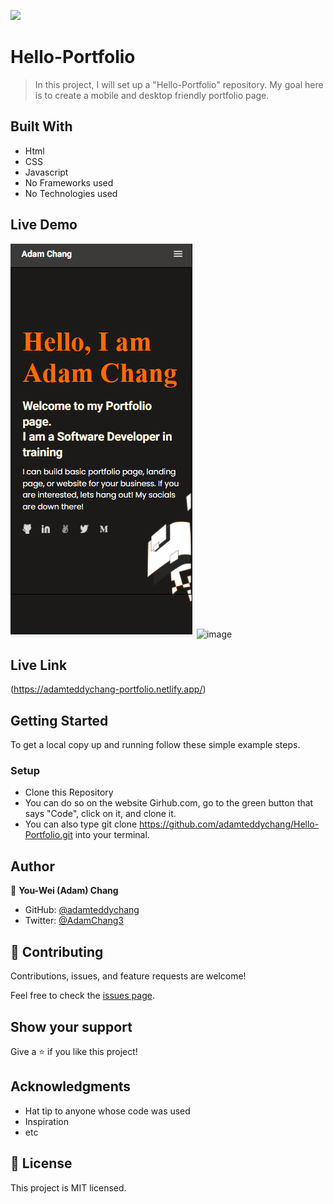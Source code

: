 ![](https://img.shields.io/badge/Microverse-blueviolet)
# Hello-Portfolio

> In this project, I will set up a "Hello-Portfolio" repository. 
My goal here is to create a mobile and desktop friendly portfolio page. 

## Built With
- Html
- CSS
- Javascript
- No Frameworks used
- No Technologies used

## Live Demo
![screenshot](Images/Template_2_sample.PNG)
![image](https://user-images.githubusercontent.com/63560332/145602697-37adc9e9-7a2f-440e-87f6-7ffef5a2de78.png)



## Live Link
(https://adamteddychang-portfolio.netlify.app/)


## Getting Started


To get a local copy up and running follow these simple example steps.

### Setup
- Clone this Repository
- You can do so on the website Girhub.com, go to the green button that says "Code", click on it, and clone it. 
- You can also type git clone https://github.com/adamteddychang/Hello-Portfolio.git into your terminal. 


## Author

👤 **You-Wei (Adam) Chang**

- GitHub: [@adamteddychang](https://github.com/adamteddychang)
- Twitter: [@AdamChang3](https://twitter.com/AdamChang3)


## 🤝 Contributing

Contributions, issues, and feature requests are welcome!

Feel free to check the [issues page](../../issues/).

## Show your support

Give a ⭐️ if you like this project!

## Acknowledgments

- Hat tip to anyone whose code was used
- Inspiration
- etc

## 📝 License

This project is MIT licensed.

